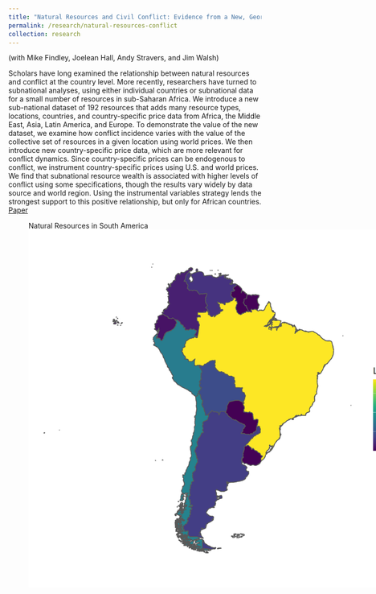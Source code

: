 ```yaml
---
title: "Natural Resources and Civil Conflict: Evidence from a New, Georeferenced Dataset"
permalink: /research/natural-resources-conflict
collection: research
---
```


(with Mike Findley, Joelean Hall, Andy Stravers, and Jim Walsh)

Scholars have long examined the relationship between natural resources and conflict at the country level. More recently, researchers have turned to subnational analyses, using either individual countries or subnational data for a small number of resources in sub-Saharan Africa. We introduce a new sub-national dataset of 192 resources that adds many resource types, locations, countries, and country-specific price data from Africa, the Middle East, Asia, Latin America, and Europe. To demonstrate the value of the new dataset, we examine how conflict incidence varies with the value of the collective set of resources in a given location using world prices. We then introduce new country-specific price data, which are more relevant for conflict dynamics. Since country-specific prices can be endogenous to conflict, we instrument country-specific prices using U.S. and world prices. We find that subnational resource wealth is associated with higher levels of conflict using some specifications, though the results vary widely by data source and world region. Using the instrumental variables strategy lends the strongest support to this positive relationship, but only for African countries. [Paper](https://mikedenly.com/files/DFHSW_Natural_Resources_Civil_Conflict-Evidence_New_Georeferenced_Dataset_May232019.pdf)

<figure style="width: 769px; height: 650px"  class="align-center">
<figcaption>Natural Resources in South America</figcaption>
  <img src="/images/south_america_map.png" alt="" />
</figure>